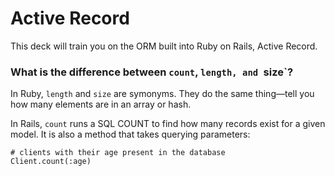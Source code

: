 # Active Record

This deck will train you on the ORM built into Ruby on Rails, Active Record.

### What is the difference between `count`, `length, and `size`?

In Ruby, `length` and `size` are symonyms. They do the same thing—tell you how many elements are in an array or hash.

In Rails, `count` runs a SQL COUNT to find how many records exist for a given model. It is also a method that takes querying parameters:

	# clients with their age present in the database
	Client.count(:age)